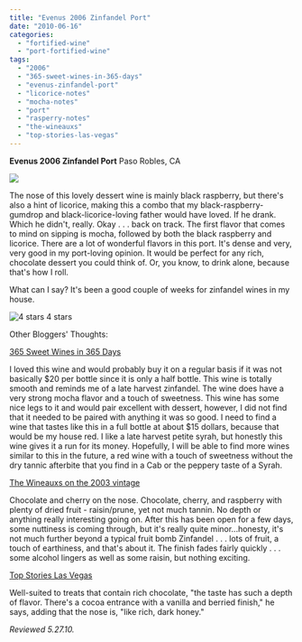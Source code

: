 ```yaml
---
title: "Evenus 2006 Zinfandel Port"
date: "2010-06-16"
categories:
  - "fortified-wine"
  - "port-fortified-wine"
tags:
  - "2006"
  - "365-sweet-wines-in-365-days"
  - "evenus-zinfandel-port"
  - "licorice-notes"
  - "mocha-notes"
  - "port"
  - "rasperry-notes"
  - "the-wineauxs"
  - "top-stories-las-vegas"
---
```


**Evenus 2006 Zinfandel Port** Paso Robles, CA

![](http://www.rebeccagomezfarrell.com/gourmez/photos/evenuszinport.JPG)

The nose of this lovely dessert wine is mainly black raspberry, but there's also a hint of licorice, making this a combo that my black-raspberry-gumdrop and black-licorice-loving father would have loved. If he drank. Which he didn't, really. Okay . . . back on track. The first flavor that comes to mind on sipping is mocha, followed by both the black raspberry and licorice. There are a lot of wonderful flavors in this port. It's dense and very, very good in my port-loving opinion. It would be perfect for any rich, chocolate dessert you could think of. Or, you know, to drink alone, because that's how I roll.

What can I say? It's been a good couple of weeks for zinfandel wines in my house.




<div class="caption">

![4 stars](http://www.rebeccagomezfarrell.com/wp-content/uploads/2009/02/rating_truffle1.gif "rating_truffle1") 4 stars</div>


Other Bloggers' Thoughts:

[365 Sweet Wines in 365 Days](http://365sweetwinesin365days.blogspot.com/2009/12/day-213-2006-evenus-zinfandel-port-375.html)

I loved this wine and would probably buy it on a regular basis if it was not basically $20 per bottle since it is only a half bottle. This wine is totally smooth and reminds me of a late harvest zinfandel. The wine does have a very strong mocha flavor and a touch of sweetness. This wine has some nice legs to it and would pair excellent with dessert, however, I did not find that it needed to be paired with anything it was so good. I need to find a wine that tastes like this in a full bottle at about $15 dollars, because that would be my house red. I like a late harvest petite syrah, but honestly this wine gives it a run for its money. Hopefully, I will be able to find more wines similar to this in the future, a red wine with a touch of sweetness without the dry tannic afterbite that you find in a Cab or the peppery taste of a Syrah.

[The Wineauxs on the 2003 vintage](http://thewineauxs.blogspot.com/2007/11/2003-evenus-zinfandel-port.html)

Chocolate and cherry on the nose. Chocolate, cherry, and raspberry with plenty of dried fruit - raisin/prune, yet not much tannin. No depth or anything really interesting going on. After this has been open for a few days, some nuttiness is coming through, but it's really quite minor...honesty, it's not much further beyond a typical fruit bomb Zinfandel . . . lots of fruit, a touch of earthiness, and that's about it. The finish fades fairly quickly . . . some alcohol lingers as well as some raisin, but nothing exciting.

[Top Stories Las Vegas](http://topstorieslasvegas.com/news/weeklys-holiday-wine-guide/)

Well-suited to treats that contain rich chocolate, "the taste has such a depth of flavor. There's a cocoa entrance with a vanilla and berried finish," he says, adding that the nose is, "like rich, dark honey."

_Reviewed 5.27.10._

